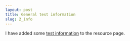 ```yaml
---
layout: post
title: General test information
slug: 2_info
---
```


I have added some [test information](/tests.html) to the resource page.

